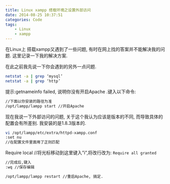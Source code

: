 ```yaml
---
title: Linux xampp 搭载环境之设置外部访问
date: 2014-08-25 10:37:51
categories: Code
tags:
	- Linux
	- xampp
---
```

在Linux上 搭载xampp又遇到了一些问题, 有时在网上找的答案并不能解决我的问题. 这里记录一下我的解决方案.

在此之前我先说一下你会遇到的另外一点问题.

<!--more-->

``` bash
netstat -a | grep ‘mysql’
netstat -a | grep ‘http’
```
提示:getnameinfo failed, 说明你没有开启Apache .键入以下命令:

``` bash
//下面以你安装的路径为准
/opt/lampp/lampp start //开启Apache
```

现在我说一下外部访问的问题, 关于这个我认为应该是版本的不同, 而导致具体的配置会有所差别.
我安装的是1.8.3版本的.

``` bash
vi /opt/lampp/etc/extra/httpd-xampp.conf
:set nu
//在配置文件里面用了正则匹配
```

Require local //将光标移动到这里键入”i”,将改行改为: `Require all granted`

``` bash
//完成后,键入
:wq //保存编辑

/opt/lampp/lampp restart //重启Apache, 搞定.
```